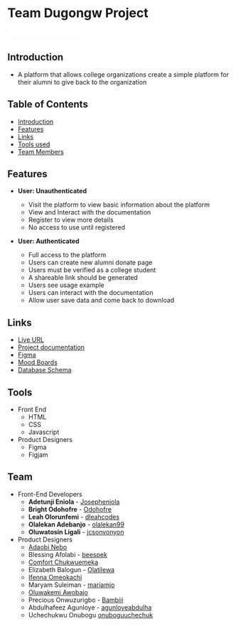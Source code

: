 # Team Dugongw Project

![Alumni Donate](./img/logo-white.png)

## Introduction

* A platform that allows college organizations create a simple platform for their alumni to give back to the organization

## Table of Contents

* [Introduction](#introduction)
* [Features](#features)
* [Links](#links)
* [Tools used](#tools)
* [Team Members](#team)

## Features

* **User: Unauthenticated**
  * Visit the platform to view basic information about the platform
  * View and Interact with the documentation
  * Register to view more details
  * No access to use until registered

* **User: Authenticated**
  * Full access to the platform
  * Users can create new alumni donate page
  * Users must be verified as a college student
  * A shareable link should be generated
  * Users see usage example
  * Users can interact with the documentation
  * Allow user save data and come back to download

## Links

* [Live URL](https://jcsonvonyon.github.io/alumni_donate/)
* [Project documentation](https://docs.google.com/document/d/1H0xgrJS83RoIuuPVnqT9xIayKl8COnW2OTyQIoJ5L_E/edit)
* [Figma](https://www.figma.com/file/K0GZgYMMNfoOAiZRn1J9oS/TEAM-DUGONG?node-id=4%3A512&t=sAhdzWAGRveb8oGr-1)
* [Mood Boards](https://www.canva.com/design/DAFTt7de70g/-cB7EJ_F_TkTVjRFIMNxoA/view?utm_content=DAFTt7de70g&utm_campaign=designshare&utm_medium=link2&utm_source=sharebutton)
* [Database Schema](https://drive.google.com/file/d/1x7Rt6EQUxg0GElgjTxTRz2vGyfY98hyq/view?usp=drivesdk)

## Tools

* Front End
  * HTML
  * CSS
  * Javascript
* Product Designers
  * Figma
  * Figjam

## Team

* Front-End Developers
  * **Adetunji Eniola** - [Josepheniola](https://github.com/Josepheniola)
  * **Bright Odohofre** - [Odohofre](https://github.com/Odohofre)
  * **Leah Olorunfemi** - [dleahcodes](https://github.com/dleahcodes)
  * **Olalekan Adebanjo** - [olalekan99](https://github.com/olalekan99)
  * **Oluwatosin Ligali** - [jcsonvonyon](https://github.com/jcsonvonyon)
* Product Designers
  * [Adaobi Nebo]()
  * Blessing Afolabi - [beespek](https://www.figma.com/@)
  * [Comfort Chukwuemeka]()
  * Elizabeth Balogun - [Olatilewa](https://www.figma.com/@Olatilewa)
  * [Ifenna Omeokachi]()
  * Maryam Suleiman - [mariamjo](https://www.figma.com/@mariamjo)
  * [Oluwakemi Awobajo]()
  * Precious Onwuzurigbo - [Bambiii](https://www.figma.com/@cute_bambiii)
  * Abdulhafeez Agunloye - [agunloyeabdulha](https://www.figma.com/@agunloyeabdulha)
  * Uchechukwu Onubogu [onuboguuchechuk](https://www.figma.com/@onuboguuchechuk)
